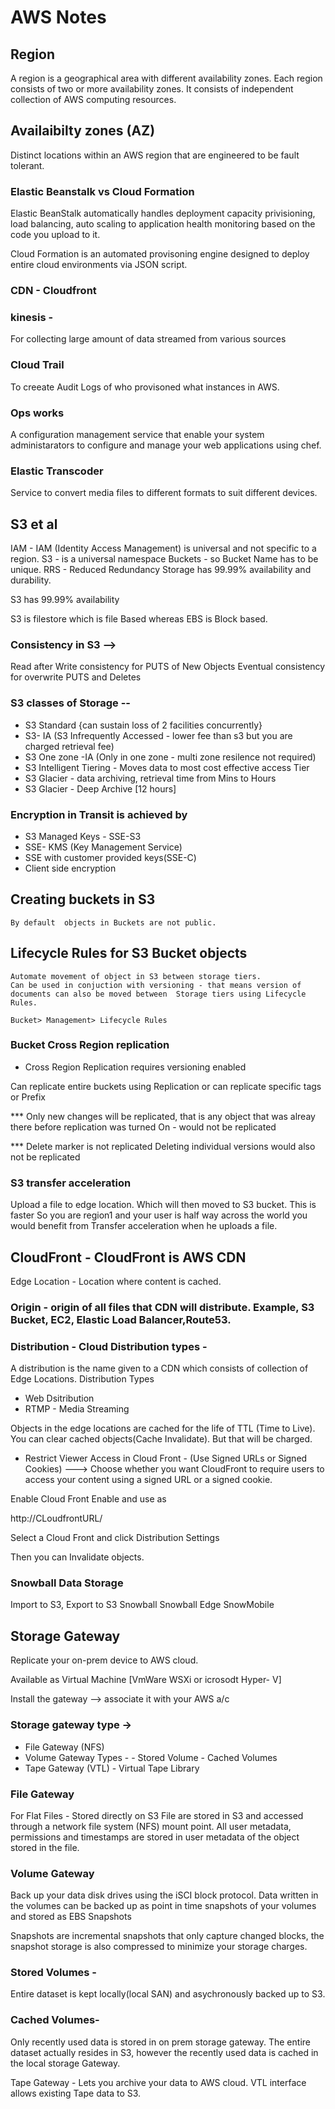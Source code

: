# AWS Notes

## Region 
A region is a geographical area with different availability zones. Each region consists of two or more availability zones.
It consists of independent collection of AWS computing resources.

## Availaibilty zones (AZ)
Distinct locations within an AWS region that are engineered to be fault tolerant.

### Elastic Beanstalk vs Cloud Formation

Elastic BeanStalk automatically handles deployment capacity privisioning, load balancing, auto scaling to application health monitoring based on the code you upload to it.

Cloud Formation is an automated provisoning engine designed to deploy entire cloud environments via JSON script.

### CDN - Cloudfront

### kinesis - 
For collecting large amount of data streamed from various sources

### Cloud Trail
To creeate Audit Logs of who provisoned what instances in AWS.

### Ops works
A configuration management service that enable your system administarators to configure and manage your web applications using chef.

### Elastic Transcoder 
Service  to convert media files to different formats to suit different devices.


## S3 et al

IAM - IAM (Identity Access Management) is universal and not specific to a region.
S3 - is a universal namespace
Buckets - so Bucket Name has to be unique.
RRS - Reduced Redundancy Storage has 99.99% availability and durability.

S3 has 99.99%  availability


S3 is filestore which is file Based whereas EBS is Block based.

### Consistency in S3 -->

Read after Write consistency for PUTS of New Objects
Eventual consistency for overwrite PUTS and Deletes

### S3 classes of Storage --

- S3 Standard {can sustain loss of 2 facilities concurrently}
- S3- IA (S3 Infrequently Accessed - lower fee than s3 but you are charged retrieval fee)
- S3 One zone -IA (Only in one zone - multi zone resilence not required)
- S3 Intelligent Tiering - Moves data to most cost effective access Tier
- S3 Glacier - data archiving, retrieval time from Mins to Hours
- S3 Glacier - Deep Archive [12 hours]

### Encryption in Transit is achieved by

- S3 Managed Keys - SSE-S3
- SSE- KMS (Key Management Service)
- SSE with customer provided keys(SSE-C)
- Client side encryption

## Creating buckets in S3

    By default  objects in Buckets are not public.

## Lifecycle Rules for S3 Bucket objects

    Automate movement of object in S3 between storage tiers.
    Can be used in conjuction with versioning - that means version of documents can also be moved between  Storage tiers using Lifecycle Rules.

    Bucket> Management> Lifecycle Rules

### Bucket Cross Region replication

- Cross Region Replication requires versioning enabled

Can replicate entire buckets using Replication
or can replicate specific tags or Prefix

\*\*\* Only new changes will be replicated, that is any object that was alreay there before replication was turned On - would not be replicated

\*\*\* Delete marker is not replicated
Deleting individual versions would also not be replicated

### S3 transfer acceleration

Upload a file to edge location. Which will then moved to S3 bucket. This is faster
So you are region1 and your user is half way across the world you would benefit from Transfer acceleration when he uploads a file.

## CloudFront - CloudFront is AWS CDN

Edge Location - Location where content is cached.

### Origin - origin of all files that CDN will distribute. Example, S3 Bucket, EC2, Elastic Load Balancer,Route53.

### Distribution - Cloud Distribution types -

A distribution is the name given to a CDN which consists of collection of Edge Locations.
Distribution Types

- Web Dsitribution
- RTMP - Media Streaming

Objects in the edge locations are cached for the life of TTL (Time to Live).
You can clear cached objects(Cache Invalidate). But that will be charged.

- Restrict Viewer Access in Cloud Front -
  (Use Signed URLs or
  Signed Cookies) ---> Choose whether you want CloudFront to require users to access your content using a signed URL or a signed cookie.

Enable Cloud Front Enable and use as

http://CLoudfrontURL/<Object in S3>

Select a Cloud Front and click Distribution Settings

Then you can Invalidate objects.

### Snowball Data Storage

Import to S3, Export to S3
Snowball
Snowball Edge
SnowMobile

## Storage Gateway

Replicate your on-prem device to AWS cloud.

Available as Virtual Machine [VmWare WSXi or icrosodt Hyper- V]

Install the gateway --> associate it with your AWS a/c

### Storage gateway type ->

- File Gateway (NFS)
- Volume Gateway
  Types - - Stored Volume - Cached Volumes
- Tape Gateway (VTL) - Virtual Tape Library

### File Gateway

For Flat Files - Stored directly on S3
File are stored in S3 and accessed through a network file system (NFS) mount point.
All user metadata, permissions and timestamps are stored in user metadata of the object stored in the file.

### Volume Gateway

Back up your data disk drives using the iSCI block protocol.
Data written in the volumes can be backed up as point in time snapshots of your volumes and stored as EBS Snapshots

Snapshots are incremental snapshots that only capture changed blocks, the snapshot storage is also compressed to minimize your storage charges.

### Stored Volumes -

Entire dataset is kept locally(local SAN) and asychronously backed up to S3.

### Cached Volumes-

Only recently used data is stored in on prem storage gateway.
The entire dataset actually resides in S3, however the recently used data is cached in the local storage Gateway.

Tape Gateway -
Lets you archive your data to AWS cloud.
VTL interface allows existing Tape data to S3.
